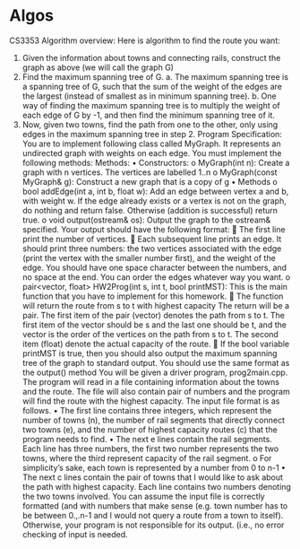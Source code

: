 # Algos
CS3353
Algorithm overview:
Here is algorithm to find the route you want:
1. Given the information about towns and connecting rails, construct the graph as above (we will
call the graph G)
2. Find the maximum spanning tree of G.
a. The maximum spanning tree is a spanning tree of G, such that the sum of the weight of
the edges are the largest (instead of smallest as in minimum spanning tree).
b. One way of finding the maximum spanning tree is to multiply the weight of each edge of
G by -1, and then find the minimum spanning tree of it.
3. Now, given two towns, find the path from one to the other, only using edges in the maximum
spanning tree in step 2.
Program Specification:
You are to implement following class called MyGraph. It represents an undirected graph with weights on
each edge. You must implement the following methods:
Methods:
• Constructors:
o MyGraph(int n): Create a graph with n vertices. The vertices are labelled 1..n
o MyGraph(const MyGraph& g): Construct a new graph that is a copy of g
• Methods
o bool addEdge(int a, int b, float w): Add an edge between vertex a and b, with weight w.
If the edge already exists or a vertex is not on the graph, do nothing and return false.
Otherwise (addition is successful) return true.
o void output(ostream& os): Output the graph to the ostream& specified. Your output
should have the following format:
 The first line print the number of vertices.
 Each subsequent line prints an edge. It should print three numbers: the two
vertices associated with the edge (print the vertex with the smaller number
first), and the weight of the edge. You should have one space character
between the numbers, and no space at the end. You can order the edges
whatever way you want.
o pair<vector<int>, float> HW2Prog(int s, int t, bool printMST): This is the main function
that you have to implement for this homework.
 The function will return the route from s to t with highest capacity The return
will be a pair. The first item of the pair (vector) denotes the path from s to t. The
first item of the vector should be s and the last one should be t, and the vector
is the order of the vertices on the path from s to t. The second item (float)
denote the actual capacity of the route. 
 If the bool variable printMST is true, then you should also output the maximum
spanning tree of the graph to standard output. You should use the same format
as the output() method
You will be given a driver program, prog2main.cpp. The program will read in a file containing
information about the towns and the route. The file will also contain pair of numbers and the program
will find the route with the highest capacity.
The input file format is as follows.
• The first line contains three integers, which represent the number of towns (n), the number of
rail segments that directly connect two towns (e), and the number of highest capacity routes (c)
that the program needs to find.
• The next e lines contain the rail segments. Each line has three numbers, the first two number
represents the two towns, where the third represent capacity of the rail segment.
o For simplicity’s sake, each town is represented by a number from 0 to n-1
• The next c lines contain the pair of towns that I would like to ask about the path with highest
capacity. Each line contains two numbers denoting the two towns involved.
You can assume the input file is correctly formatted (and with numbers that make sense (e.g. town
number has to be between 0.,.n-1 and I would not query a route from a town to itself). Otherwise, your
program is not responsible for its output. (i.e., no error checking of input is needed.
